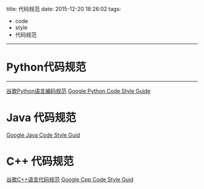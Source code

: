 title: 代码规范
date: 2015-12-20 18:26:02
tags:
  - code
  - style
  - 代码规范
---


# Python代码规范
--------------------
[谷歌Python语言编码规范](http://zh-google-styleguide.readthedocs.org/en/latest/google-python-styleguide/python_language_rules/)
[Google Python Code Style Guide](https://google.github.io/styleguide/pyguide.html)

# Java 代码规范
[Google Java Code Style Guid](https://google.github.io/styleguide/javaguide.html)

# C++ 代码规范
[谷歌C++语言代码规范](http://zh-google-styleguide.readthedocs.org/en/latest/google-cpp-styleguide/)
[Google Cpp Code Style Guid](https://google.github.io/styleguide/cppguide.html)
